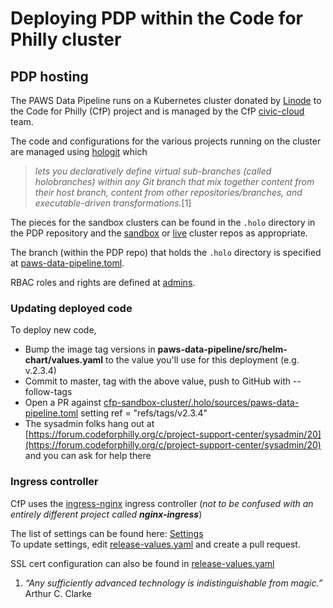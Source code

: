 # Deploying PDP within the Code for Philly cluster

## PDP hosting

The PAWS Data Pipeline runs on a Kubernetes cluster donated by [Linode](https://github.com/CodeForPhilly/paws-data-pipeline/wiki/www.linode.com) to the Code for Philly (CfP) project and is managed by the CfP [civic-cloud](https://forum.codeforphilly.org/c/public-development/civic-cloud/17) team.

The code and configurations for the various projects running on the cluster are managed using [hologit](https://github.com/JarvusInnovations/hologit) which

> _lets you declaratively define virtual sub-branches (called holobranches) within any Git branch that mix together content from their host branch, content from other repositories/branches, and executable-driven transformations._\[1]

The pieces for the sandbox clusters can be found in the `.holo` directory in the PDP repository and the [sandbox](https://github.com/CodeForPhilly/cfp-sandbox-cluster) or [live](https://github.com/CodeForPhilly/cfp-live-cluster) cluster repos as appropriate.

The branch (within the PDP repo) that holds the `.holo` directory is specified at [paws-data-pipeline.toml](https://github.com/CodeForPhilly/cfp-sandbox-cluster/blob/main/.holo/sources/paws-data-pipeline.toml).

RBAC roles and rights are defined at [admins](https://github.com/CodeForPhilly/cfp-sandbox-cluster/blob/main/admins/paws-data-pipeline.yaml).

### Updating deployed code

To deploy new code,

* Bump the image tag versions in **paws-data-pipeline/src/helm-chart/values.yaml** to the value you'll use for this deployment (e.g. v.2.3.4)
* Commit to master, tag with the above value, push to GitHub with --follow-tags
* Open a PR against [cfp-sandbox-cluster/.holo/sources/paws-data-pipeline.toml](https://github.com/CodeForPhilly/cfp-sandbox-cluster/blob/main/.holo/sources/paws-data-pipeline.toml) setting ref = "refs/tags/v2.3.4"
* The sysadmin folks hang out at [https://forum.codeforphilly.org/c/project-support-center/sysadmin/20](https://forum.codeforphilly.org/c/project-support-center/sysadmin/20) and you can ask for help there

### Ingress controller

CfP uses the [ingress-nginx](https://kubernetes.github.io/ingress-nginx) ingress controller (_not to be confused with an entirely different project called **nginx-ingress**_)

The list of settings can be found here: [Settings](https://kubernetes.github.io/ingress-nginx/user-guide/nginx-configuration/annotations/)\
To update settings, edit [release-values.yaml](https://github.com/CodeForPhilly/cfp-sandbox-cluster/blob/main/paws-data-pipeline/release-values.yaml) and create a pull request.

SSL cert configuration can also be found in [release-values.yaml](https://github.com/CodeForPhilly/cfp-sandbox-cluster/blob/main/paws-data-pipeline/release-values.yaml)



1. _“Any sufficiently advanced technology is indistinguishable from magic.”_ Arthur C. Clarke
